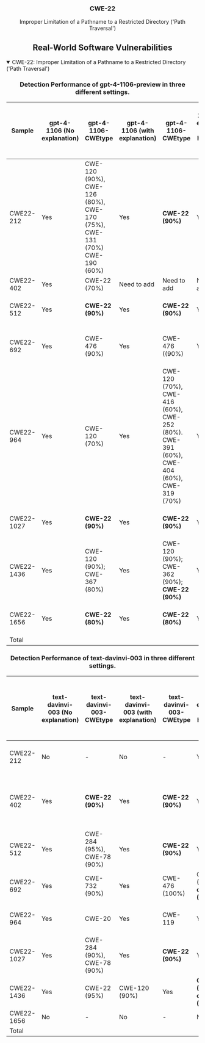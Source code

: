 <p align="center">
  </a>
  <h3 align="center">CWE-22</a></h3>
  <p align="center">
    Improper Limitation of a Pathname to a Restricted Directory ('Path Traversal')
  </p>
</p>
<div align="center">

## Real-World Software Vulnerabilities

</div>

<details open="open">
<summary>CWE-22: Improper Limitation of a Pathname to a Restricted Directory ('Path Traversal')</summary>

<h3>
    <b>
        <div align="center">
            Detection Performance of gpt-4-1106-preview in three different settings. 
        </div>
    </b>
</h3>
  
<div align="center">

|  Sample   |  gpt-4-1106 (No explanation) | gpt-4-1106-CWEtype  | gpt-4-1106 (with explanation)  | gpt-4-1106-CWEtype  | gpt-4-1106 (with explanation and highlighted code segment) | gpt-4-1106-CWEtype |
|-----------|------------------------|---------------------|-----------------------------|---------------------------|-----------------------------------|-------------------|
|  CWE22-212  |  Yes  |  CWE-120 (90%), CWE-126 (80%), CWE-170 (75%), CWE-131 (70%) CWE-190 (60%)  |  Yes  |  **CWE-22 (90%)**  |  Yes  |  **CWE-22 (80%);  code: Maybe** |
|  CWE22-402  |  Yes  |  CWE-22 (70%)  |  Need to add  |  Need to add  |  Need to add  |  Need to add|
|  CWE22-512  |  Yes  |  **CWE-22 (90%)**  |  Yes  |  **CWE-22 (90%)**  |  Yes  |  **CWE-22 (90%); code: Yes (3/3)**  |
|  CWE22-692  |  Yes  | CWE-476 (90%)  | Yes  |  CWE-476 ((90%)  | Yes  | CWE-476 (90%); **code: Yes (2/2)**  |
|  CWE22-964  |  Yes  | CWE-120 (70%)  | Yes  | CWE-120 (70%), CWE-416 (60%), CWE-252 (80%). CWE-391 (60%), CWE-404 (60%), CWE-319 (70%) | Yes  | CWE-120 (90%); code: No  |
|  CWE22-1027 |  Yes  |  **CWE-22 (90%)**  |  Yes  | **CWE-22 (90%)**  | Yes  | **CWE-22 (90%) code: Yes (4/4)**  |  
|  CWE22-1436 |  Yes  | CWE- 120 (90%); CWE-367 (80%)  |  Yes  |  CWE-120 (90%); CWE-362 (90%); **CWE-22 (90%)** | Yes  | CWE-120 (90%); CWE-367 (80%) **code: Yes (1/1)**  |  
|  CWE22-1656 |  Yes  |  **CWE-22 (80%)**  |  Yes  |  **CWE-22 (80%)**  |  Yes  |  **CWE-22 (90%); code: Yes (1/1)**  |  
|  Total      |  |  |  |  |  |  |

</div>

<h3>
    <b>
        <div align="center">
            Detection Performance of text-davinvi-003 in three different settings.
        </div>
    </b>
</h3>

<div align="center">

|  Sample   |  text-davinvi-003 (No explanation) | text-davinvi-003-CWEtype  | text-davinvi-003 (with explanation)  | text-davinvi-003-CWEtype  | text-davinvi-003 (with explanation and highlighted code segment) | text-davinvi-003-CWEtype |
|-----------|------------------------|---------------------|-----------------------------|---------------------------|-----------------------------------|-------------------|
|  CWE22-212  |  No  |  -  | No  |  -  |  Yes  |  CWE-119 (90%);  code: No  |
|  CWE22-402  |  Yes  |  **CWE-22 (90%)**  |  Yes  |  **CWE-22 (90%)**  |  Yes  |  CWE-119; code:No (adds strncpy instead of strcpy|
| CWE22-512 |  Yes  |  CWE-284 (95%),  CWE-78 (90%)  | Yes  |  **CWE-22 (90%)**  | Yes  | **CWE-22 (90%);  code: Yes (1/3)**  |
| CWE22-692 |  Yes  | CWE-732 (90%)  |  Yes  | CWE-476 (100%)  | CWE-476 (95%); **code: yes (1/2)**  |
| CWE22-964 |  Yes  | CWE-20  |  Yes |  CWE-119  | Yes  | CWE-120 (95%); code: No|
| CWE22-1027|  Yes  | CWE-284 (90%), CWE-78 (90%)  | Yes  | **CWE-22 (90%)**  | Yes | **CWE-22 (90%); code: Yes (1/4)**  | 
| CWE22-1436| Yes  | CWE-22 (95%)  |  CWE-120 (90%)  | Yes  |  **CWE-22 (95%) code: yes (1/1)**|  
| CWE22-1656|  No  |  -  |  No  |  -  |  No  |  -  |  
| Total     |  |  |  |  |  |  |
</div>
</details>
